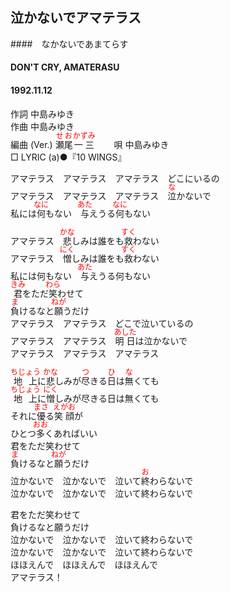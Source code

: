 <style type="text/css">
	ruby{
	    ruby-position: over;
	}
	ruby > rt{font-size: 12px;color:red;}
	p{font:16px;font-size: '楷体'}
</style>
## 泣かないでアマテラス
####　なかないであまてらす
#### DON'T CRY, AMATERASU
####  1992.11.12 


作詞     中島みゆき  
作曲      中島みゆき  
編曲 (Ver.) <ruby><rb>瀬尾</rb><rp>(</rp><rt>せお</rt><rp>)</rp></ruby><ruby><rb>一三</rb><rp>(</rp><rt>かずみ</rt><rp>)</rp></ruby>　　 
唄     中島みゆき   
□ LYRIC (a)●『10 WINGS』   
  
  
アマテラス　アマテラス　アマテラス　どこにいるの  
アマテラス　アマテラス　アマテラス　<ruby><rb>泣</rb><rp>(</rp><rt>な</rt><rp>)</rp></ruby>かないで  
私には<ruby><rb>何</rb><rp>(</rp><rt>なに</rt><rp>)</rp></ruby>もない　<ruby><rb>与</rb><rp>(</rp><rt>あた</rt><rp>)</rp></ruby>えうる<ruby><rb>何</rb><rp>(</rp><rt>なに</rt><rp>)</rp></ruby>もない  
  
アマテラス　<ruby><rb>悲</rb><rp>(</rp><rt>かな</rt><rp>)</rp></ruby>しみは誰をも<ruby><rb>救</rb><rp>(</rp><rt>すく</rt><rp>)</rp></ruby>わない  
アマテラス　<ruby><rb>憎</rb><rp>(</rp><rt>にく</rt><rp>)</rp></ruby>しみは誰をも<ruby><rb>救</rb><rp>(</rp><rt>すく</rt><rp>)</rp></ruby>わない  
私には何もない　<ruby><rb>与</rb><rp>(</rp><rt>あた</rt><rp>)</rp></ruby>えうる何もない  
<ruby><rb>君</rb><rp>(</rp><rt>きみ</rt><rp>)</rp></ruby>をただ<ruby><rb>笑</rb><rp>(</rp><rt>わら</rt><rp>)</rp></ruby>わせて  
<ruby><rb>負</rb><rp>(</rp><rt>ま</rt><rp>)</rp></ruby>けるなと<ruby><rb>願</rb><rp>(</rp><rt>ねが</rt><rp>)</rp></ruby>うだけ  
アマテラス　アマテラス　どこで泣いているの  
アマテラス　アマテラス　<ruby><rb>明日</rb><rp>(</rp><rt>あした</rt><rp>)</rp></ruby>は泣かないで  
アマテラス　アマテラス　アマテラス  
  
<ruby><rb>地上</rb><rp>(</rp><rt>ちじょう</rt><rp>)</rp></ruby>に<ruby><rb>悲</rb><rp>(</rp><rt>かな</rt><rp>)</rp></ruby>しみが<ruby><rb>尽</rb><rp>(</rp><rt>つ</rt><rp>)</rp></ruby>きる<ruby><rb>日</rb><rp>(</rp><rt>ひ</rt><rp>)</rp></ruby>は<ruby><rb>無</rb><rp>(</rp><rt>な</rt><rp>)</rp></ruby>くても  
<ruby><rb>地上</rb><rp>(</rp><rt>ちじょう</rt><rp>)</rp></ruby>に<ruby><rb>憎</rb><rp>(</rp><rt>にく</rt><rp>)</rp></ruby>しみが尽きる日は無くても  
それに<ruby><rb>優</rb><rp>(</rp><rt>まさ</rt><rp>)</rp></ruby>る<ruby><rb>笑顔</rb><rp>(</rp><rt>えがお</rt><rp>)</rp></ruby>が  
ひとつ<ruby><rb>多</rb><rp>(</rp><rt>おお</rt><rp>)</rp></ruby>くあればいい  
君をただ笑わせて  
<ruby><rb>負</rb><rp>(</rp><rt>ま</rt><rp>)</rp></ruby>けるなと<ruby><rb>願</rb><rp>(</rp><rt>ねが</rt><rp>)</rp></ruby>うだけ  
泣かないで　泣かないで　泣いて<ruby><rb>終</rb><rp>(</rp><rt>お</rt><rp>)</rp></ruby>わらないで  
泣かないで　泣かないで　泣いて終わらないで  
  
君をただ笑わせて  
負けるなと願うだけ  
泣かないで　泣かないで　泣いて終わらないで  
泣かないで　泣かないで　泣いて終わらないで  
ほほえんで　ほほえんで　ほほえんで  
アマテラス！  